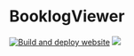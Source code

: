 # BooklogViewer
[![Build and deploy website](https://github.com/beatdjam/booklog-viewer/actions/workflows/main.yml/badge.svg)](https://github.com/beatdjam/booklog-viewer/actions/workflows/main.yml)
![](https://img.shields.io/endpoint?url=https://gist.githubusercontent.com/beatdjam/654861a0fbd9a93538a554b9be88a205/raw/coverage.json)

